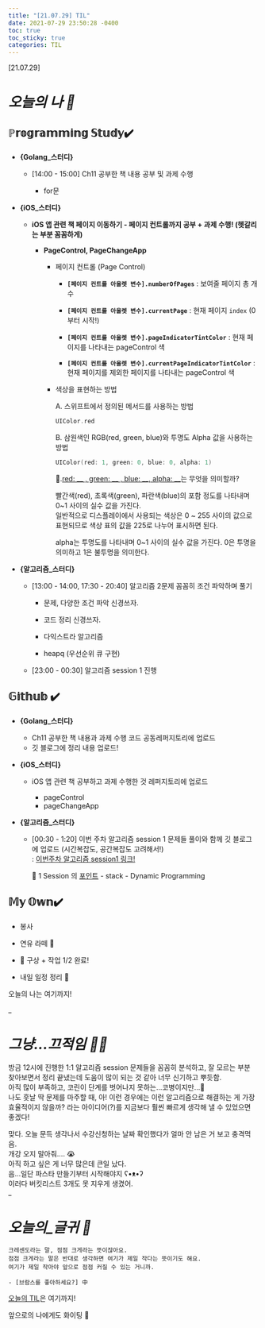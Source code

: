 ```yaml
---
title: "[21.07.29] TIL"
date: 2021-07-29 23:50:28 -0400
toc: true
toc_sticky: true
categories: TIL
---
```


[21.07.29]

# *오늘의 나 🙌*

## ℙ𝕣𝕠𝕘𝕣𝕒𝕞𝕞𝕚𝕟𝕘 𝕊𝕥𝕦𝕕𝕪✔️   

- **{Golang_스터디}**

	* [14:00 - 15:00] Ch11 공부한 책 내용 공부 및 과제 수행

		- for문

- **{iOS_스터디}**

	* **iOS 앱 관련 책 페이지 이동하기 - 페이지 컨트롤까지 공부 + 과제 수행! (헷갈리는 부분 꼼꼼하게)**
		* **PageControl, PageChangeApp**

			- 페이지 컨트롤 (Page Control)

				- **`[페이지 컨트롤 아울렛 변수].numberOfPages`** : 보여줄 페이지 총 개수
			
				- **`[페이지 컨트롤 아울렛 변수].currentPage`** : 현재 페이지 `index` (0부터 시작!)

				- **`[페이지 컨트롤 아울렛 변수].pageIndicatorTintColor`** : 현재 페이지를 나타내는 pageControl 색 

				- **`[페이지 컨트롤 아울렛 변수].currentPageIndicatorTintColor`** : 현재 페이지를 제외한 페이지를 나타내는 pageControl 색 
							
			- 색상을 표현하는 방법

				A.  스위프트에서 정의된 메서드를 사용하는 방법    
				
				 ```swift
				UIColor.red
				 ```
				 	
				 		
				B. 삼원색인 RGB(red, green, blue)와 투명도 Alpha 값을 사용하는 방법 

				 ```swift
			   UIColor(red: 1, green: 0, blue: 0, alpha: 1)
				 ```

				 <div class="notice--primary" markdown="1">
				 🌟.<u>red: __ , green: __ , blue: __, alpha: __</u>는 무엇을 의미할까?         
			
				 빨간색(red), 초록색(green), 파란색(blue)의 포함 정도를 나타내며 0~1 사이의 실수 값을 가진다.    
				 일반적으로 디스플레이에서 사용되는 색상은 0 ~ 255 사이의 값으로 표현되므로 색상 표의 값을 225로 나누어 표시하면 된다.        
         
				 alpha는 투명도를 나타내며 0~1 사이의 실수 값을 가진다. 0은 투명을 의미하고 1은 불투명을 의미한다.     
				 </div>
  

- **{알고리즘_스터디}**

	* [13:00 - 14:00, 17:30 - 20:40] 알고리즘 2문제 꼼꼼히 조건 파악하며 풀기 

		- 문제, 다양한 조건 파악 신경쓰자.
		- 코드 정리 신경쓰자.

		- 다익스트라 알고리즘
		- heapq (우선순위 큐 구현)

	* [23:00 - 00:30] 알고리즘 session 1 진행


## 𝔾𝕚𝕥𝕙𝕦𝕓 ✔️

- **{Golang_스터디}**

	* Ch11 공부한 책 내용과 과제 수행 코드 공동레퍼지토리에 업로드
	* 깃 블로그에 정리 내용 업로드!   


- **{iOS_스터디}**

	* iOS 앱 관련 책 공부하고 과제 수행한 것 레퍼지토리에 업로드

		* pageControl
		* pageChangeApp

- **{알고리즘_스터디}**
	* [00:30 - 1:20] 이번 주차 알고리즘 session 1 문제들 풀이와 함께 깃 블로그에 업로드 (시간복잡도, 공간복잡도 고려해서!)     
	  : [이번주차 알고리즘 session1 링크!](https://swiftie1230.github.io/algorithm_problems/6주차-알고리즘-first-1-1-session/)     
    
		<div class="notice--primary" markdown="1">
		🌟 1 Session 의 <u>포인트</u>    
		- stack      
		- Dynamic Programming     
		</div>
		

## 𝕄𝕪 𝕆𝕨𝕟✔️ 
- 봉사

- 연유 라떼 🥤

- 🤫 구상 + 작업 1/2 완료!

- 내일 일정 정리 📜


오늘의 나는 여기까지! 
    
_
  
# *그냥...끄적임 ✍🏻*

방금 12시에 진행한 1:1 알고리즘 session 문제들을 꼼꼼히 분석하고, 잘 모르는 부분 찾아보면서 정리 끝냈는데 도움이 많이 되는 것 같아 너무 신기하고 뿌듯함.      
아직 많이 부족하고, 코린이 단계를 벗어나지 못하는...코병이지만...🐣    
나도 훗날 딱 문제를 마주할 때, 아! 이런 경우에는 이런 알고리즘으로 해결하는 게 가장 효율적이지 않을까? 라는 아이디어(?)를 지금보다 훨씬 빠르게 생각해 낼 수 있었으면 좋겠다!        

맞다. 오늘 문득 생각나서 수강신청하는 날짜 확인했다가 얼마 안 남은 거 보고 충격먹음.     
개강 오지 말아줘.... 😭     
아직 하고 싶은 게 너무 많은데 큰일 났다.      
음...일단 파스타 만들기부터 시작해야지 ʕ•ᴥ•ʔ             
이러다 버킷리스트 3개도 못 지우게 생겼어.    
_


# *오늘의_글귀 📜*

	크레센도라는 말, 점점 크게라는 뜻이잖아요.   
	점점 크게라는 말은 반대로 생각하면 여기가 제일 작다는 뜻이기도 해요.   
	여기가 제일 작아야 앞으로 점점 커질 수 있는 거니까.
	
	- [브람스를 좋아하세요?] 中

<div class="notice--primary" markdown="1">
<u>오늘의 TIL</u>은 여기까지!     
      
앞으로의 나에게도 화이팅 🌸 
</div> 
